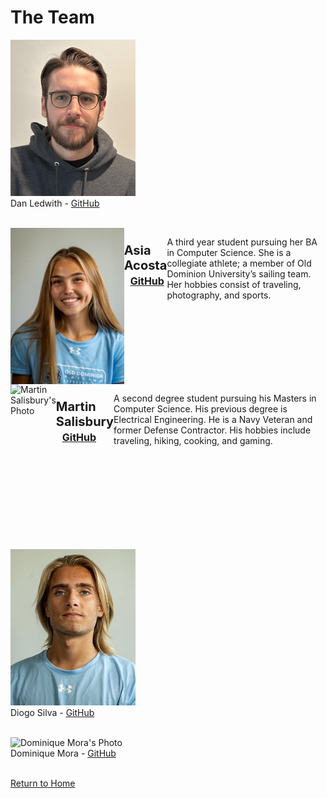 # The Team
<img src="images/dan_ledwith.png" alt="Dan Ledwith's Photo" style="width:200px;height:250px;"> <br />
Dan Ledwith - [GitHub](https://github.com/dledw001) <br /> <br />

<div style="display: flex; align-items: flex-start;">
        <img src="images/Asia Acosta headshot.jpg" alt="Asia Acosta's Photo" style="width:200px;height:250px;"> 
<div style="display: flex; align-items: flex-start;">
        <p style="font-weight: bold; font-size: 20px; margin: 0;"> 
                <br />Asia Acosta <a href="https://github.com/aacos007" style="font-size: 16px; margin-left: 10px;">GitHub</a>
        </p>
        <p>A third year student pursuing her BA in  Computer Science. She is a collegiate athlete; a 
            member of Old Dominion University’s sailing  team. Her hobbies consist of traveling, photography, and sports.
        </p>
    </div>
</div>


<div style="display: flex; align-items: flex-start;">
    <img src="images/martin_salisbury.png" alt="Martin Salisbury's Photo" style="width:200px;height:250px;">
<div style="display: flex; align-items: flex-start;">
        <p style="font-weight: bold; font-size: 20px; margin: 0;">
           <br />Martin Salisbury <a href="https://github.com/Knulleffect" style="font-size: 16px; margin-left: 10px;">GitHub</a>
        </p>
        <p>A second degree student pursuing his Masters in Computer Science. His 
        previous degree is Electrical Engineering. He is a Navy Veteran and former 
        Defense Contractor. His hobbies include traveling, hiking, cooking, and gaming.
        </p>
    </div>
</div>

<!---Martin Salisbury - [github](https://github.com/Knulleffect) <br /> <br />-->

<img src="images/diogo_silva.png" alt="Diogo Silva's Photo" style="width:200px;height:250px;"> <br />
Diogo Silva - [GitHub](https://github.com/dfern005) <br /> <br />

<img src="images/dominique_mora.png" alt="Dominique Mora's Photo" style="width:200px;height:250px;"> <br />
Dominique Mora - [GitHub](https://github.com/Dominique10) <br /> <br />

<p><a href="https://dledw001.github.io/BabyBites/">Return to Home</a></p>
